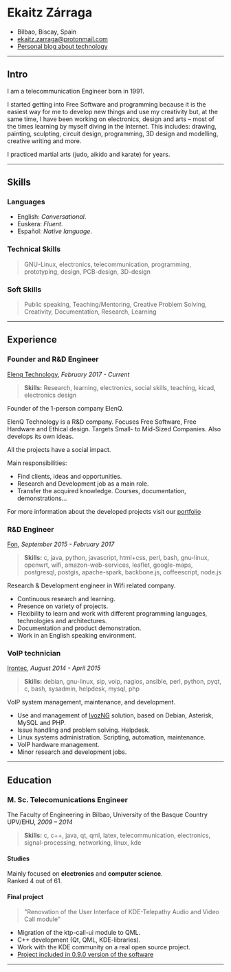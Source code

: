 
# Ekaitz Zárraga

- Bilbao, Biscay, Spain
- [ekaitz.zarraga@protonmail.com][e-mail]
- [Personal blog about technology][blogPersonal]

---

## Intro
I am a telecommunication Engineer born in 1991.

I started getting into Free Software and programming because it is the easiest
way for me to develop new things and use my creativity but, at the same time, I
have been working on electronics, design and arts – most of the times learning
by myself diving in the Internet. This includes: drawing, painting, sculpting,
circuit design, programming, 3D design and modelling, creative writing and
more.

I practiced martial arts (judo, aikido and karate) for years.


---

## Skills

### Languages
- English: *Conversational*.
- Euskera: *Fluent*.
- Español: *Native language*.


### Technical Skills
> GNU-Linux, electronics, telecommunication, programming, prototyping, design,
> PCB-design, 3D-design

### Soft Skills
> Public speaking, Teaching/Mentoring, Creative Problem Solving, Creativity,
> Documentation, Research, Learning

---

## Experience

### Founder and R&D Engineer
[Elenq Technology][elenq], *February 2017 - Current*

> **Skills:** Research, learning, electronics, social skills, teaching,
> kicad, electronics design

Founder of the 1-person company ElenQ.

ElenQ Technology is a R&D company. Focuses Free Software, Free Hardware and
Ethical design. Targets Small- to Mid-Sized Companies. Also develops its own
ideas.

All the projects have a social impact.

Main responsibilities:

* Find clients, ideas and opportunities.
* Research and Development job as a main role.
* Transfer the acquired knowledge. Courses, documentation, demonstrations...

For more information about the developed projects visit our
[portfolio][elenq-portfolio]


### R&D Engineer

[Fon][fon], *September 2015 - February 2017*

> **Skills:** c, java, python, javascript, html+css, perl, bash, gnu-linux,
> openwrt, wifi, amazon-web-services, leaflet, google-maps, postgresql,
> postgis, apache-spark, backbone.js, coffeescript, node.js

Research & Development engineer in Wifi related company.

* Continuous research and learning.
* Presence on variety of projects.
* Flexibility to learn and work with different programming languages,
  technologies and architectures.
* Documentation and product demonstration.
* Work in an English speaking environment.



### VoIP technician

[Irontec][irontec], *August 2014 - April 2015*

> **Skills:** debian, gnu-linux, sip, voip, nagios, ansible, perl, python,
> pyqt, c, bash, sysadmin, helpdesk, mysql, php

VoIP system management, maintenance, and development.

* Use and management of [IvozNG][ivoz] solution, based on Debian, Asterisk,
  MySQL and PHP.
* Issue handling and problem solving. Helpdesk.
* Linux systems administration. Scripting, automation, maintenance.
* VoIP hardware management.
* Minor research and development jobs.

---

## Education

### M. Sc. Telecomunications Engineer

The Faculty of Engineering in Bilbao, University of the Basque Country UPV/EHU,
*2009 – 2014*

> **Skills:** c, c++, java, qt, qml, latex, telecommunication, electronics,
> signal-processing, networking, linux, kde

#### Studies

Mainly focused on **electronics** and **computer science**.  
Ranked 4 out of 61.

#### Final project

> "Renovation of the User Interface of KDE-Telepathy Audio and Video Call
> module"

* Migration of the ktp-call-ui module to QML.
* C++ development (Qt, QML, KDE-libraries).
* Work with the KDE community on a real open source project.
* [Project included in 0.9.0 version of the software][davidBlog]


---

[blogPersonal]: http://pfctelepathy.wordpress.com
[davidBlog]: http://blog.davidedmundson.co.uk/blog/ktp_0.9
[e-mail]: mailto://ekaitzzarraga@gmail.com
[fon]: https://fon.com/
[irontec]: https://www.irontec.com/
[ivoz]: https://www.irontec.com/voz-ip/ivoz
[elenq]: https://elenq.tech
[elenq-portfolio]: https://elenq.tech/en/services#portfolio
